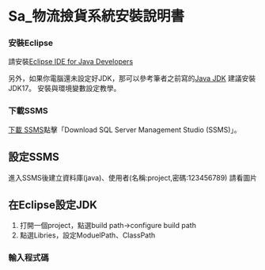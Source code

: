 # Sa_物流撿貨系統安裝說明書
### 安裝Eclipse

請安裝[Eclipse IDE for Java Developers](https://www.eclipse.org/downloads/download.php?file=/technology/epp/downloads/release/2024-12/R/eclipse-java-2024-12-R-win32-x86_64.zip)

另外，如果你電腦還未設定好JDK，那可以參考筆者之前寫的[Java JDK](https://www.kjnotes.com/devtools/35) 建議安裝JDK17。
安裝與環境變數設定教學。
### 下載SSMS

[下載 SSMS](https://learn.microsoft.com/en-us/sql/ssms/download-sql-server-management-studio-ssms?view=sql-server-ver16)點擊「Download SQL Server Management Studio (SSMS)」。
## 設定SSMS

進入SSMS後建立資料庫(java)、使用者(名稱:project,密碼:123456789)
請看圖片
## 在Eclipse設定JDK

1. 打開一個project，點選build path->configure build path
2. 點選Libries，設定ModuelPath、ClassPath
### 輸入程式碼
